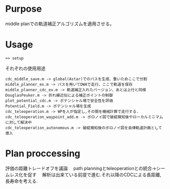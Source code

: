 # Purpose
middle planでの軌道補正アルゴリズムを適用させる。
# Usage
```
>> setup
```
それぞれの使用用途　
```
cdc_middle_save.m -> global(Astar)でのパスを生成、重いためここで分割  
middle_planner_ex.m -> パスを用いてDWAで走行、ここで軌道を保存  
middle_planner_cdc_ex.m -> 軌道補正入れたバージョン、あとは上行と同様  
DouglasPeuker.m -> 折れ線近似による補正ポイントの制御  
plot_potential_cdc.m -> ポテンシャル場で安全性を評価  
Potential_Field.m -> ポテンシャル場を生成  
cdc_teleoperation.m -> WPを人が指定し,その間を機械計算で走行する.
cdc_teleoperation_waypoint_add.m -> ボロノイ図で破綻検知後やローカルミニマムに対して解決中
cdc_teleoperation_autonomous.m -> 破綻検知後のボロノイ図を自律軌道計画として導入  
```
# Plan proccessing
評価の距離トレードオフを議論　
path planningとteleoperationとの統合->シームレス化を促す　
解析は出来ている前提で進む.それ以降のCDCによる長距離,長寿命を考える.
